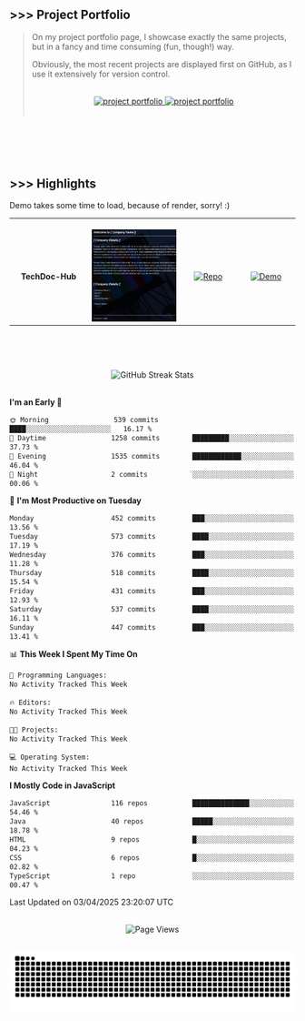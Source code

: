 ## >>> Project Portfolio

> On my project portfolio page, I showcase exactly the same projects, but in a fancy and time consuming (fun, though!) way.
>
> Obviously, the most recent projects are displayed first on GitHub, as I use it extensively for version control.
>
> <br>
>
> <div align="center">
>  <a href="https://shcoobz.github.io/">
>    <img src="https://img.shields.io/badge/portfolio_&hairsp;_page-Link-28a745?style=for-the-badge&logo=github" alt="project portfolio"/>
>  </a>
>
> <a href="https://github.com/Shcoobz/list_projects">
>     <img src="https://img.shields.io/badge/github_projects-List-28a745?style=for-the-badge&logo=github" alt="project portfolio"/>
>   </a>
> </div>
>
> <br>

<br>

##

<br>

## >>> Highlights

Demo takes some time to load, because of render, sorry! :)

<table>
  <tr>
    <td align="center">
      <img width="170" height="1" alt="">
      <strong>TechDoc-Hub</strong>
    </td>
    <td align="center">
      <img width="350" height="1" alt="">
      <img src="img/advancedJS_mern_techdoc-hub.png" alt="Blabber Bot Image" width="200" >
    </td>
    <td align="center">
      <img width="170" height="1" alt="">
      <a href="https://github.com/Shcoobz/advancedJS_mern_techdoc-hub/">
        <img src="https://img.shields.io/badge/Repo-007bff?logo=github&logoColor=white" style="width:110px; height:auto;" alt="Repo">
      </a>
    </td>
    <td align="center">
      <img width="170" height="1" alt="">
      <a href="https://advancedjs-mern-techdoc-hub.onrender.com/">
        <img src="https://img.shields.io/badge/Demo-28a745?logo=google-chrome&logoColor=white" style="width:120px; height:auto;" alt="Demo">
      </a>
    </td>
  </tr>
</table>

<br>

##

<br>

<!-- GitHub Streak Stats -->
<div align="center">
  <img src="https://github-readme-streak-stats.herokuapp.com/?user=Shcoobz&theme=whatsapp-dark2&border=28A745&currStreakNum=28A745&sideNums=28A745" alt="GitHub Streak Stats"/>
  <!-- shadow-green  -->
</div>

<br>

<!--START_SECTION:waka-->
**I'm an Early 🐤** 

```text
🌞 Morning                539 commits         ████░░░░░░░░░░░░░░░░░░░░░   16.17 % 
🌆 Daytime                1258 commits        █████████░░░░░░░░░░░░░░░░   37.73 % 
🌃 Evening                1535 commits        ████████████░░░░░░░░░░░░░   46.04 % 
🌙 Night                  2 commits           ░░░░░░░░░░░░░░░░░░░░░░░░░   00.06 % 
```
📅 **I'm Most Productive on Tuesday** 

```text
Monday                   452 commits         ███░░░░░░░░░░░░░░░░░░░░░░   13.56 % 
Tuesday                  573 commits         ████░░░░░░░░░░░░░░░░░░░░░   17.19 % 
Wednesday                376 commits         ███░░░░░░░░░░░░░░░░░░░░░░   11.28 % 
Thursday                 518 commits         ████░░░░░░░░░░░░░░░░░░░░░   15.54 % 
Friday                   431 commits         ███░░░░░░░░░░░░░░░░░░░░░░   12.93 % 
Saturday                 537 commits         ████░░░░░░░░░░░░░░░░░░░░░   16.11 % 
Sunday                   447 commits         ███░░░░░░░░░░░░░░░░░░░░░░   13.41 % 
```


📊 **This Week I Spent My Time On** 

```text
💬 Programming Languages: 
No Activity Tracked This Week

🔥 Editors: 
No Activity Tracked This Week

🐱‍💻 Projects: 
No Activity Tracked This Week

💻 Operating System: 
No Activity Tracked This Week
```

**I Mostly Code in JavaScript** 

```text
JavaScript               116 repos           ██████████████░░░░░░░░░░░   54.46 % 
Java                     40 repos            █████░░░░░░░░░░░░░░░░░░░░   18.78 % 
HTML                     9 repos             █░░░░░░░░░░░░░░░░░░░░░░░░   04.23 % 
CSS                      6 repos             █░░░░░░░░░░░░░░░░░░░░░░░░   02.82 % 
TypeScript               1 repo              ░░░░░░░░░░░░░░░░░░░░░░░░░   00.47 % 
```




 Last Updated on 03/04/2025 23:20:07 UTC
<!--END_SECTION:waka-->

<br>

<!-- Visitor counter -->
<div align="center">
   <img src="https://komarev.com/ghpvc/?username=Shcoobz&style=for-the-badge&color=28A745&label=Page+Views" alt="Page Views"/>
</div>

##

<!-- Snake eating commits -->
<div align="center">
<img alt="GitHub Snake" src="https://raw.githubusercontent.com/Shcoobz/Shcoobz/output/github-contribution-grid-snake-dark.svg" />
</div>

